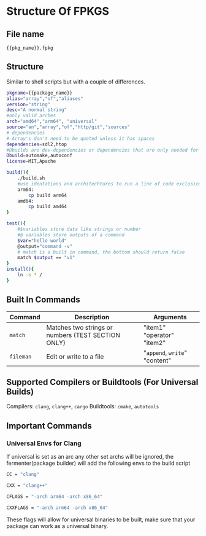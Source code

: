 # Structure Of FPKGS

## File name
`{{pkg_name}}.fpkg`

## Structure
Similar to shell scripts but with a couple of differences.

```bash
pkgname={{package_name}}
alias="array","of","aliases"
version="string"
desc="A normal string"
#only valid arches
arch="amd64","arm64", "universal"
source="an","array","of","http/git","sources"
# dependencies 
# Array's don't need to be quoted unless it has spaces
dependencies=sdl2,htop
#Dbuilds are dev-dependencies or dependencies that are only needed for building
Dbuild=automake,autoconf
license=MIT,Apache

build(){
    ./build.sh
    #use identations and architechtures to run a line of code exclusicely on one ARCH
    arm64:
        cp build arm64
    amd64:
        cp build amd64
}

test(){
    #$variables store data like strings or number
    #@ variables store outputs of a command
    $var="hello world"
    @output="command -v"
    # match is a built in command, the bottom should return false
    match $output == "v1"
}
install(){
    ln -s * /
}
```
## Built In Commands

| Command | Description | Arguments
| --- | --- | ---|
| `match` | Matches two strings or numbers (TEST SECTION ONLY) | "item1" "operator" "item2"
| `fileman` | Edit or write to a file | "`append`, `write`" "content"
## Supported Compilers or Buildtools (For Universal Builds)
Compilers: `clang`, `clang++`, `cargo`
Buildtools: `cmake`, `autotools`

## Important Commands
### Universal Envs for Clang
If universal is set as an arc any other set archs will be ignored, the fermenter(package builder) will add the following envs to the build script
```bash
CC = "clang"

CXX = "clang++"

CFLAGS = "-arch arm64 -arch x86_64"

CXXFLAGS = "-arch arm64 -arch x86_64"
```
These flags will allow for universal binaries to be built, make sure that your package can work as a universal binary.
